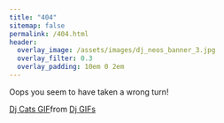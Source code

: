 ```yaml
---
title: "404"
sitemap: false
permalink: /404.html
header:
  overlay_image: /assets/images/dj_neos_banner_3.jpg
  overlay_filter: 0.3
  overlay_padding: 10em 0 2em
---
```


Oops you seem to have taken a wrong turn!

<div class="tenor-gif-embed" data-postid="5972396" data-share-method="host" data-aspect-ratio="1.95122" data-width="100%"><a href="https://tenor.com/view/dj-cats-music-record-turntable-gif-5972396">Dj Cats GIF</a>from <a href="https://tenor.com/search/dj-gifs">Dj GIFs</a></div> <script type="text/javascript" async src="https://tenor.com/embed.js"></script>

